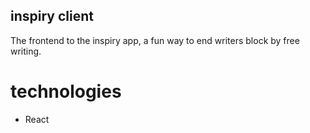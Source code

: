 ## inspiry client

The frontend to the inspiry app, a fun way to end writers block by free writing.

# technologies

- React